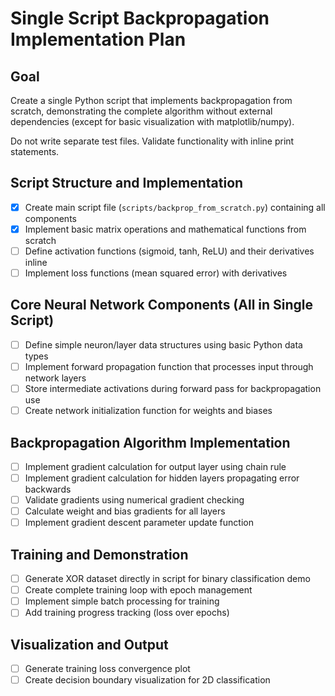 # Single Script Backpropagation Implementation Plan

## Goal
Create a single Python script that implements backpropagation from scratch, demonstrating the complete algorithm without external dependencies (except for basic visualization with matplotlib/numpy).

Do not write separate test files. Validate functionality with inline print statements.

## Script Structure and Implementation

- [x] Create main script file (`scripts/backprop_from_scratch.py`) containing all components
- [x] Implement basic matrix operations and mathematical functions from scratch
- [ ] Define activation functions (sigmoid, tanh, ReLU) and their derivatives inline
- [ ] Implement loss functions (mean squared error) with derivatives

## Core Neural Network Components (All in Single Script)

- [ ] Define simple neuron/layer data structures using basic Python data types
- [ ] Implement forward propagation function that processes input through network layers
- [ ] Store intermediate activations during forward pass for backpropagation use
- [ ] Create network initialization function for weights and biases

## Backpropagation Algorithm Implementation

- [ ] Implement gradient calculation for output layer using chain rule
- [ ] Implement gradient calculation for hidden layers propagating error backwards
- [ ] Validate gradients using numerical gradient checking
- [ ] Calculate weight and bias gradients for all layers
- [ ] Implement gradient descent parameter update function

## Training and Demonstration

- [ ] Generate XOR dataset directly in script for binary classification demo
- [ ] Create complete training loop with epoch management
- [ ] Implement simple batch processing for training
- [ ] Add training progress tracking (loss over epochs)

## Visualization and Output

- [ ] Generate training loss convergence plot
- [ ] Create decision boundary visualization for 2D classification
